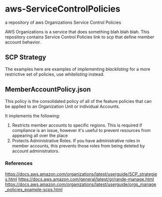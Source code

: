 # aws-ServiceControlPolicies
a repository of aws Organizations Service Control Policies

AWS Organizations is a service that does something blah blah blah. This repository contains Service Control Policies link to scp that define member account behavior.

## SCP Strategy

The examples here are examples of implementing _blacklisting_ for a more restrictive set of policies, use _whitelisting_ instead.

## MemberAccountPolicy.json

This policy is the consolidated policy of all of the feature policies that can be applied to an Organization Unit or individual Accounts.

It implements the following:

1) Restricts member accounts to specific regions. This is required if compliance is an issue, however it's useful to prevent resources from appearing all over the place
2) Protects Administrative Roles. If you have administrative roles in member accounts, this prevents those roles from being deleted by account administrators. 

### References

https://docs.aws.amazon.com/organizations/latest/userguide/SCP_strategies.html
https://docs.aws.amazon.com/general/latest/gr/rande-manage.html
https://docs.aws.amazon.com/organizations/latest/userguide/orgs_manage_policies_example-scps.html
